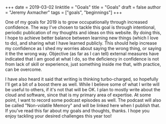 +++
date = 2019-03-02
linktitle = "Goals"
title = "Goals"
draft = false
author = "Jeremy Axmacher"
tags = ["goals", "beginnings"]
+++

One of my goals for 2019 is to grow occupationally through increased confidence.
The way I've chosen to tackle this goal is through intentional, periodic publication of
my thoughts and ideas on this website. By doing this, I hope to achieve better balance
between learning new things (which I love to do), and sharing what I have learned publicly.
This should help increase my confidence as I shed my worries about saying the wrong thing, or
saying it the the wrong way.  Objective (as far as I can tell) external measures have indicated
that I am good at what I do, so the deficiency in confidence is not from lack of skill or experience,
just something inside me that, with practice, can be overcome.

I have also heard it said that writing is thinking turbo-charged, so hopefully I'll get a bit
of a boost there as well.  While I believe some of what I write will be useful to others,
if it's not that will be OK.  I plan to mostly write about the cloud and software, since that is
my primary area of expertise.  At some point, I want to record some podcast episodes as well.
The podcast will also be called "Non-volatile Memory" and will be linked here when I publish that.
If you've read this far about my goals and thoughts, thanks.  I hope you enjoy tackling your desired
challenges this year too!
